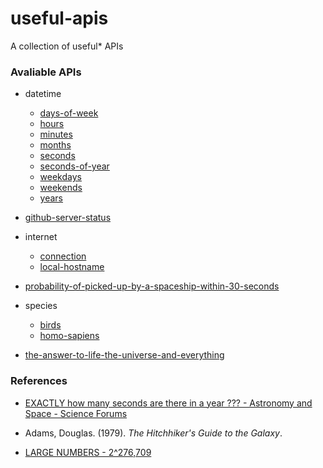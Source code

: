# useful-apis
A collection of useful\* APIs

### Avaliable APIs

- datetime
    - [days-of-week](datetime/days-of-week/data.json)
    - [hours](datetime/hours/data.json)
    - [minutes](datetime/minutes/data.json)
    - [months](datetime/months/data.json)
    - [seconds](datetime/seconds/data.json)
    - [seconds-of-year](datetime/seconds-of-year/data.json)
    - [weekdays](datetime/weekdays/data.json)
    - [weekends](datetime/weekends/data.json)
    - [years](datetime/years/data.json)

- [github-server-status](github-server-status/data.json)

- internet
    - [connection](internet/connection/data.json)
    - [local-hostname](internet/local-hostname/data.json)

- [probability-of-picked-up-by-a-spaceship-within-30-seconds](probability-of-picked-up-by-a-spaceship-within-30-seconds/data.json)

- species
    - [birds](species/birds/data.json)
    - [homo-sapiens](species/homo-sapiens/data.json)

- [the-answer-to-life-the-universe-and-everything](the-answer-to-life-the-universe-and-everything/data.json)

### References

- [EXACTLY how many seconds are there in a year ??? - Astronomy and Space - Science Forums](https://www.scienceforums.com/topic/360-exactly-how-many-seconds-are-there-in-a-year/)

- Adams, Douglas. (1979). *The Hitchhiker's Guide to the Galaxy*.

- [LARGE NUMBERS - 2^276,709](https://sites.google.com/site/largenumbers/home/appendix/a/ulnl/2276709)